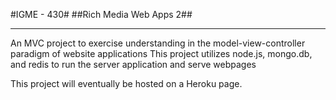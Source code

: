 #IGME - 430#
##Rich Media Web Apps 2##
- - -
An MVC project to exercise understanding in the model-view-controller paradigm of website applications
This project utilizes node.js, mongo.db, and redis to run the server application and serve webpages

This project will eventually be hosted on a Heroku page.